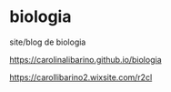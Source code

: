 # biologia
site/blog de biologia 

https://carolinalibarino.github.io/biologia

https://carollibarino2.wixsite.com/r2cl
